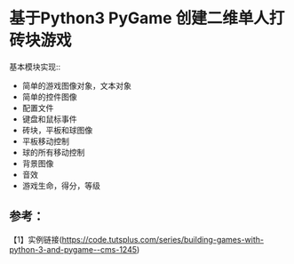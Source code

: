 基于Python3 PyGame 创建二维单人打砖块游戏
===============================================

基本模块实现::

* 简单的游戏图像对象，文本对象
* 简单的控件图像
* 配置文件
* 键盘和鼠标事件
* 砖块，平板和球图像
* 平板移动控制
* 球的所有移动控制
* 背景图像
* 音效
* 游戏生命，得分，等级




参考：
-------------------------------------------------
【1】实例链接(https://code.tutsplus.com/series/building-games-with-python-3-and-pygame--cms-1245)